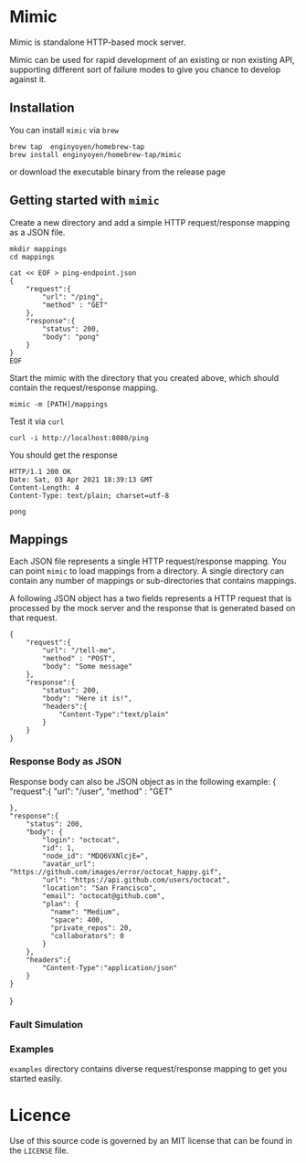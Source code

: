 # Mimic
Mimic is standalone HTTP-based mock server.

Mimic can be used for rapid development of an existing or non existing API, supporting different sort of failure modes to give you chance to develop against it.

## Installation 
You can install `mimic` via `brew` 
```
brew tap  enginyoyen/homebrew-tap 
brew install enginyoyen/homebrew-tap/mimic
```

or download the executable binary from the release page


## Getting started with `mimic`

Create a new directory and add a simple HTTP request/response mapping as a JSON file.
````
mkdir mappings
cd mappings

cat << EOF > ping-endpoint.json
{
    "request":{
        "url": "/ping",
        "method" : "GET"
    },
    "response":{
        "status": 200, 
        "body": "pong"
    }
}
EOF

````


Start the mimic with the directory that you created above, which should contain the request/response mapping. 

````
mimic -m [PATH]/mappings
````

Test it via `curl`

````
curl -i http://localhost:8080/ping
````

You should get the response

````
HTTP/1.1 200 OK
Date: Sat, 03 Apr 2021 18:39:13 GMT
Content-Length: 4
Content-Type: text/plain; charset=utf-8

pong
````


## Mappings
Each JSON file represents a single HTTP request/response mapping. 
You can point `mimic` to load mappings from a directory. A single directory can contain any number of mappings or sub-directories that contains mappings.  

A following JSON object has a two fields represents a HTTP request that is processed by the mock server and the response that is generated based on that request.

````
{
    "request":{
        "url": "/tell-me",
        "method" : "POST",
        "body": "Some message"
    },
    "response":{
        "status": 200, 
        "body": "Here it is!",
        "headers":{
            "Content-Type":"text/plain"
        }
    }
}

````

### Response Body as JSON
Response body can also be JSON object as in the following example:
{
    "request":{
        "url": "/user",
        "method" : "GET"

    },
    "response":{
        "status": 200, 
        "body": {
            "login": "octocat",
            "id": 1,
            "node_id": "MDQ6VXNlcjE=",
            "avatar_url": "https://github.com/images/error/octocat_happy.gif",
            "url": "https://api.github.com/users/octocat",
            "location": "San Francisco",
            "email": "octocat@github.com",
            "plan": {
              "name": "Medium",
              "space": 400,
              "private_repos": 20,
              "collaborators": 0
            }
        },
        "headers":{
            "Content-Type":"application/json"
        }
    }
}

### Fault Simulation


### Examples
`examples` directory contains diverse request/response mapping to get you started easily.


# Licence
Use of this source code is governed by an MIT license that can be found in the `LICENSE` file.
